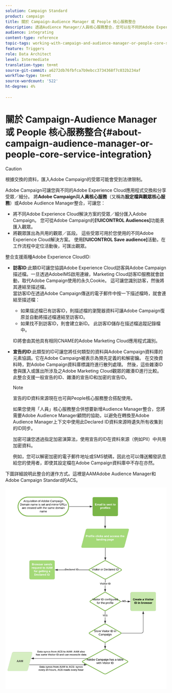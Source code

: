 ```yaml
---
solution: Campaign Standard
product: campaign
title: 關於 Campaign-Audience Manager 或 People 核心服務整合
description: 透過Audience Manager/人員核心服務整合，您可以在不同的Adobe Experience Cloud解決方案中分享受眾或細分。
audience: integrating
content-type: reference
topic-tags: working-with-campaign-and-audience-manager-or-people-core-service
feature: Triggers
role: Data Architect
level: Intermediate
translation-type: tm+mt
source-git-commit: a6272db76fbfca7b9ebcc3734368f7c032b234af
workflow-type: tm+mt
source-wordcount: '522'
ht-degree: 4%

---
```



# 關於 Campaign-Audience Manager 或 People 核心服務整合{#about-campaign-audience-manager-or-people-core-service-integration}

>[!CAUTION]
>
>根據交換的資料，匯入Adobe Campaign的受眾可能會受到法律限制。

Adobe Campaign可讓您與不同的Adobe Experience Cloud應用程式交換和分享受眾／細分。 將&#x200B;**Adobe Campaign**&#x200B;與&#x200B;**人員核心服務**（又稱為&#x200B;**設定檔與觀眾核心服務**）或Adobe Audience Manager整合，可讓您：

* 將不同Adobe Experience Cloud解決方案的受眾／細分匯入Adobe Campaign。 您可從Adobe Campaign的&#x200B;**[!UICONTROL Audiences]**&#x200B;功能表匯入觀眾。
* 將觀眾匯出為共用的觀眾／區段。 這些受眾可用於您使用的不同Adobe Experience Cloud解決方案。 使用&#x200B;**[!UICONTROL Save audience]**&#x200B;活動，在工作流程中定位活動後，可匯出觀眾。

整合支援兩種Adobe Experience CloudID:

* **訪客ID**:此類ID可讓您協調Adobe Experience Cloud訪客與Adobe Campaign描述檔。一旦透過AdobeIMS啟用連線，Marketing Cloud訪客ID服務就會啟動，取代Adobe Campaign使用的永久Cookie。 這可讓您識別訪客，然後將其連結至描述檔。
   <br>當訪客ID在透過Adobe Campaign傳送的電子郵件中按一下描述檔時，就會連結至描述檔：
   * 如果描述檔已有訪客ID，則描述檔的瀏覽器資料可讓Adobe Campaign復原並自動將描述檔連結至訪客ID。
   * 如果找不到訪客ID，則會建立新ID。 此訪客ID儲存在描述檔追蹤記錄檔中。

   ID將會由其他具有相同CNAME的Adobe Marketing Cloud應用程式識別。

* **宣告的ID**:此類型的ID可讓您將任何類型的資料與Adobe Campaign資料庫的元素協調。它在Adobe Campaign被表示為預先定義的和解密鑰。 在交換資料時，對Adobe Campaign資料庫標識符進行散列處理。 然後，這些雜湊ID會與匯入或匯出所涉及之Adobe Marketing Cloud觀眾的雜湊ID進行比較。
   <br>此整合支援一般宣告的ID、雜湊的宣告ID和加密的宣告ID。

   >[!NOTE]
   >
   >宣告的ID資料來源現在也可與People核心服務整合搭配使用。
   >
   >如果您使用「人員」核心服務整合併想要新增Audience Manager整合，您將需要Adobe Audience Manager顧問的協助，以避免在轉換至Adobe Audience Manager上下文中使用此Declared ID資料來源時遺失所有收集到的ID同步。


   加密可讓您透過指定加密演算法，使用宣告的ID在資料來源（例如PII）中共用加密資料。

   例如，您可以解密加密的電子郵件地址或SMS號碼，因此也可以傳送觸發訊息給您的使用者，即使其設定檔在Adobe Campaign資料庫中不存在亦然。

下圖詳細說明此整合的運作方式。這裡是AAMAdobe Audience Manager和Adobe Campaign Standard的ACS。

![](assets/aam_diagram.png)